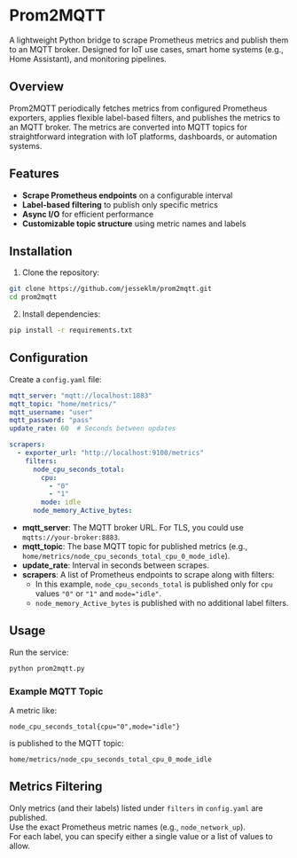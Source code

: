 # Prom2MQTT

A lightweight Python bridge to scrape Prometheus metrics and publish them to an MQTT broker. Designed for IoT use cases, smart home systems (e.g., Home Assistant), and monitoring pipelines.

## Overview

Prom2MQTT periodically fetches metrics from configured Prometheus exporters, applies flexible label-based filters, and publishes the metrics to an MQTT broker. The metrics are converted into MQTT topics for straightforward integration with IoT platforms, dashboards, or automation systems.

## Features

- **Scrape Prometheus endpoints** on a configurable interval
- **Label-based filtering** to publish only specific metrics
- **Async I/O** for efficient performance
- **Customizable topic structure** using metric names and labels

## Installation

1. Clone the repository:
```bash
git clone https://github.com/jesseklm/prom2mqtt.git
cd prom2mqtt
```

2. Install dependencies:
```bash
pip install -r requirements.txt
```

## Configuration

Create a `config.yaml` file:

```yaml
mqtt_server: "mqtt://localhost:1883"
mqtt_topic: "home/metrics/"
mqtt_username: "user"
mqtt_password: "pass"
update_rate: 60  # Seconds between updates

scrapers:
  - exporter_url: "http://localhost:9100/metrics"
    filters:
      node_cpu_seconds_total:
        cpu:
          - "0"
          - "1"
        mode: idle
      node_memory_Active_bytes:
```

- **mqtt_server**: The MQTT broker URL. For TLS, you could use `mqtts://your-broker:8883`.
- **mqtt_topic**: The base MQTT topic for published metrics (e.g., `home/metrics/node_cpu_seconds_total_cpu_0_mode_idle`).
- **update_rate**: Interval in seconds between scrapes.
- **scrapers**: A list of Prometheus endpoints to scrape along with filters:
  - In this example, `node_cpu_seconds_total` is published only for `cpu` values `"0"` or `"1"` and `mode="idle"`.  
  - `node_memory_Active_bytes` is published with no additional label filters.

## Usage

Run the service:
```bash
python prom2mqtt.py
```

### Example MQTT Topic

A metric like:
```
node_cpu_seconds_total{cpu="0",mode="idle"}
```
is published to the MQTT topic:
```
home/metrics/node_cpu_seconds_total_cpu_0_mode_idle
```

## Metrics Filtering

Only metrics (and their labels) listed under `filters` in `config.yaml` are published.  
Use the exact Prometheus metric names (e.g., `node_network_up`).  
For each label, you can specify either a single value or a list of values to allow.
